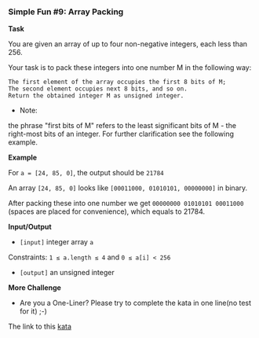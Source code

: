 ### Simple Fun #9: Array Packing

**Task**  

You are given an array of up to four non-negative integers, each less than 256.

Your task is to pack these integers into one number M in the following way:
```
The first element of the array occupies the first 8 bits of M;
The second element occupies next 8 bits, and so on.
Return the obtained integer M as unsigned integer.
```
* Note:

the phrase "first bits of M" refers to the least significant bits of M - the right-most bits of an integer. For further clarification see the following example.

**Example**  

For `a = [24, 85, 0]`, the output should be `21784`

An array `[24, 85, 0]` looks like `[00011000, 01010101, 00000000]` in binary.

After packing these into one number we get `00000000 01010101 00011000` (spaces are placed for convenience), which equals to 21784.

**Input/Output**  

* `[input]` integer array `a`

Constraints: `1 ≤ a.length ≤ 4` and `0 ≤ a[i] < 256`

* `[output]` an unsigned integer

**More Challenge**  

* Are you a One-Liner? Please try to complete the kata in one line(no test for it) ;-)  

The link to this [kata](https://www.codewars.com/kata/simple-fun-number-9-array-packing/javascript)
